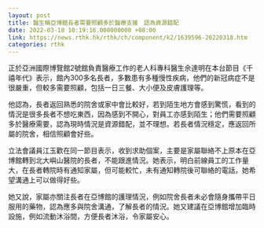 ```yaml
---
layout: post
title: 醫生稱亞博館長者需要照顧多於醫療支援　認為資源錯配
date: 2022-03-18 10:19:16.000000000 +08:00
link: https://news.rthk.hk/rthk/ch/component/k2/1639596-20220318.htm
categories: rthk
---
```


正於亞洲國際博覽館2號館負責醫療工作的老人科專科醫生佘達明在本台節目《千禧年代》表示，館內300多名長者，多數患有多種慢性疾病，他們的新冠病症不是很嚴重，但較多需要照顧，包括一日三餐、大小便及皮膚護理等。

他認為，長者返回熟悉的院舍或家中會比較好，若到陌生地方會感到驚慌，看到的情況是很多長者不想吃東西，因為感到不開心，對員工亦感到陌生；他們需要照顧多於醫療需要，認為現時情況是資源錯配，並不理想。若長者情況穩定，應返回所屬的院舍，相信照顧會好些。

立法會議員江玉歡在同一節目表示，收到求助個案，主要是家屬聯絡不上原本在亞博館轉到北大嶼山醫院的長者，不能跟進情況。她表示，明白前線員工的工作量大，在長者轉院時有通知家屬，但可能較忙，未有通知轉院後可聯絡的電話，她希望溝通上可以做得好些。

她又說，家屬亦關注長者在亞博館的護理情況，例如院舍長者未必會隨身攜帶平日服用的藥物，認為應多與院舍溝通，了解長者的情況。她又建議在亞博館增加臨時設施，例如流動沐浴間，方便長者沐浴，令家屬安心。
